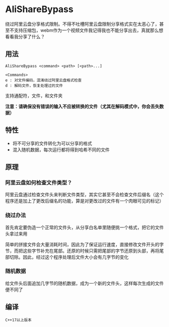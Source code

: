 # AliShareBypass

绕过阿里云盘分享格式限制。不得不吐槽阿里云盘限制分享格式实在太恶心了，甚至不支持压缩包，webm作为一个视频文件我记得我也不能分享出去，真就那么想看看我分享了什么？

## 用法

```
AliShareBypass <command> <path> [<path>...]

<Commands>
e : 对文件编码，混淆绕过阿里云盘格式检查
d : 解码文件，恢复处理过的文件
```

支持通配符，文件，和文件夹

**注意：请确保没有错误的输入不应被转换的文件（尤其在解码模式中，你会丢失数据）**

## 特性

+ 将不可分享的文件转化为可以分享的格式
+ 混入随机数据，每次运行都将得到哈希不同的文件

## 原理

### 阿里云盘如何检查文件类型？

阿里云盘通过检查文件头来判断文件类型，其实它甚至不会检查文件后缀名（这个程序还是加上了更改后缀名的功能，算是对更改过的文件有一个肉眼可见的标记）

### 绕过办法

首先肯定要伪造一个正常的文件头，从分享白名单里随便挑一个格式，把它的文件头拿过来用

简单的拼接文件会大量消耗时间，因此为了保证运行速度，直接修改文件开头的字节，而把这些字节补充在尾部。还原的时候只需把尾部的字节还原到头部，再将尾部切除。因此，经过这个程序处理后文件大小会有几字节的变化

### 随机数据

给文件头后面追加几字节的随机数据，成为一个新的文件头，这样每次生成的文件便不同了

## 编译


```
C++17以上版本
```
